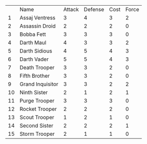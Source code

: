 |     |     |     |     |     |     |
| --- | --- | --- | --- | --- | --- |
|     | Name | Attack | Defense | Cost | Force |
| 1   | Assaj Ventress | 3   | 4   | 3   | 2   |
| 2   | Assassin Droid | 2   | 2   | 2   | 0   |
| 3   | Bobba Fett | 3   | 3   | 3   | 0   |
| 4   | Darth Maul | 4   | 3   | 3   | 2   |
| 5   | Darth Sidious | 4   | 5   | 4   | 3   |
| 6   | Darth Vader | 5   | 5   | 4   | 3   |
| 7   | Death Trooper | 3   | 3   | 2   | 0   |
| 8   | Fifth Brother | 3   | 3   | 2   | 0   |
| 9   | Grand Inquisitor | 3   | 3   | 2   | 2   |
| 10  | Ninth Sister | 2   | 1   | 2   | 1   |
| 11  | Purge Trooper | 3   | 3   | 3   | 0   |
| 12  | Rocket Trooper | 2   | 2   | 2   | 0   |
| 13  | Scout Trooper | 1   | 2   | 1   | 0   |
| 14  | Second Sister | 2   | 2   | 2   | 1   |
| 15  | Storm Trooper | 2   | 1   | 1   | 0   |